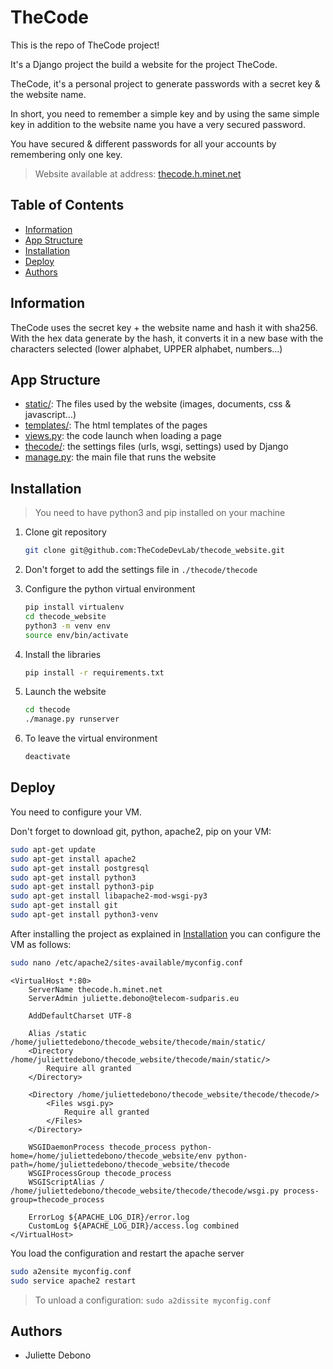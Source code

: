 # TheCode

This is the repo of TheCode project!

It's a Django project the build a website for the project TheCode.

TheCode, it's a personal project to generate passwords with a secret key & the website name.

In short, you need to remember a simple key and by using the same simple key in addition to the website name you have a very secured password.

You have secured & different passwords for all your accounts by remembering only one key.

> Website available at address: [thecode.h.minet.net](http://thecode.h.minet.net)

## Table of Contents

- [Information](#information)
- [App Structure](#app-structure)
- [Installation](#installation)
- [Deploy](#deploy)
- [Authors](#authors)

## Information

TheCode uses the secret key + the website name and hash it with sha256.\
With the hex data generate by the hash, it converts it in a new base with the characters selected (lower alphabet, UPPER alphabet, numbers…)

## App Structure

- [static/](thecode/main/static): The files used by the website (images, documents, css & javascript…)
- [templates/](thecode/main/templates): The html templates of the pages
- [views.py](thecode/main/views.py): the code launch when loading a page
- [thecode/](thecode/thecode): the settings files (urls, wsgi, settings) used by Django
- [manage.py](thecode/manage.py): the main file that runs the website

## Installation

> You need to have python3 and pip installed on your machine

1. Clone git repository

    ```bash
    git clone git@github.com:TheCodeDevLab/thecode_website.git
    ```

2. Don't forget to add the settings file in `./thecode/thecode`

3. Configure the python virtual environment

    ```bash
    pip install virtualenv
    cd thecode_website
    python3 -m venv env
    source env/bin/activate
    ```
   
4. Install the libraries

    ```bash
    pip install -r requirements.txt
   ```

5. Launch the website

    ```bash
    cd thecode
    ./manage.py runserver 
    ```
6. To leave the virtual environment
    ```bash
    deactivate
    ```

## Deploy

You need to configure your VM.

Don't forget to download git, python, apache2, pip on your VM:
    
```bash
sudo apt-get update
sudo apt-get install apache2
sudo apt-get install postgresql
sudo apt-get install python3
sudo apt-get install python3-pip
sudo apt-get install libapache2-mod-wsgi-py3
sudo apt-get install git
sudo apt-get install python3-venv
```

After installing the project as explained in [Installation](#installation)
you can configure the VM as follows:

```bash
sudo nano /etc/apache2/sites-available/myconfig.conf
```

```
<VirtualHost *:80>
    ServerName thecode.h.minet.net
    ServerAdmin juliette.debono@telecom-sudparis.eu

    AddDefaultCharset UTF-8

    Alias /static /home/juliettedebono/thecode_website/thecode/main/static/
    <Directory /home/juliettedebono/thecode_website/thecode/main/static/>
        Require all granted
    </Directory>

    <Directory /home/juliettedebono/thecode_website/thecode/thecode/>
        <Files wsgi.py>
            Require all granted
        </Files>
    </Directory>

    WSGIDaemonProcess thecode_process python-home=/home/juliettedebono/thecode_website/env python-path=/home/juliettedebono/thecode_website/thecode
    WSGIProcessGroup thecode_process
    WSGIScriptAlias / /home/juliettedebono/thecode_website/thecode/thecode/wsgi.py process-group=thecode_process

    ErrorLog ${APACHE_LOG_DIR}/error.log
    CustomLog ${APACHE_LOG_DIR}/access.log combined
</VirtualHost>
```

You load the configuration and restart the apache server
```bash
sudo a2ensite myconfig.conf
sudo service apache2 restart
```

> To unload a configuration: `sudo a2dissite myconfig.conf`

## Authors

- Juliette Debono